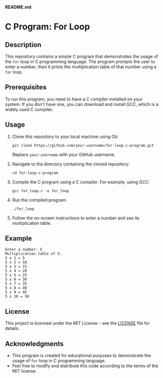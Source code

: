 **README.md**

# C Program: For Loop

## Description
This repository contains a simple C program that demonstrates the usage of the `for` loop in C programming language. The program prompts the user to enter a number, then it prints the multiplication table of that number using a `for` loop.

## Prerequisites
To run this program, you need to have a C compiler installed on your system. If you don't have one, you can download and install GCC, which is a widely used C compiler.

## Usage
1. Clone this repository to your local machine using Git:
   ```
   git clone https://github.com/your-username/for-loop-c-program.git
   ```
   Replace `your-username` with your GitHub username.

2. Navigate to the directory containing the cloned repository:
   ```
   cd for-loop-c-program
   ```

3. Compile the C program using a C compiler. For example, using GCC:
   ```
   gcc for_loop.c -o for_loop
   ```

4. Run the compiled program:
   ```
   ./for_loop
   ```

5. Follow the on-screen instructions to enter a number and see its multiplication table.

## Example
```
Enter a number: 5
Multiplication table of 5:
5 x 1 = 5
5 x 2 = 10
5 x 3 = 15
5 x 4 = 20
5 x 5 = 25
5 x 6 = 30
5 x 7 = 35
5 x 8 = 40
5 x 9 = 45
5 x 10 = 50
```

## License
This project is licensed under the MIT License - see the [LICENSE](LICENSE) file for details.

## Acknowledgments
- This program is created for educational purposes to demonstrate the usage of `for` loop in C programming language.
- Feel free to modify and distribute this code according to the terms of the MIT license.
